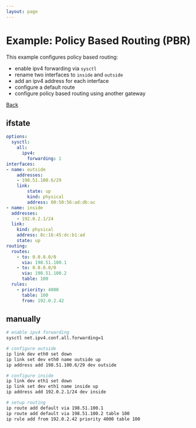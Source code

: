 ```yaml
---
layout: page
---
```


# Example: Policy Based Routing (PBR)

This example configures policy based routing:
- enable ipv4 forwarding via `sysctl`
- rename two interfaces to `inside` and `outside`
- add an ipv4 address for each interface
- configure a default route
- configure policy based routing using another gateway

[Back](.)


## ifstate

```yaml
options:
  sysctl:
    all:
      ipv4:
        forwarding: 1
interfaces:
- name: outside
    addresses:
    - 198.51.100.6/29
    link:
        state: up
        kind: physical
        address: 00:50:56:ad:db:ac
- name: inside
  addresses:
    - 192.0.2.1/24
  link:
    kind: physical
    address: 8c:16:45:dc:b1:ad
    state: up
routing:
  routes:
    - to: 0.0.0.0/0
      via: 198.51.100.1
    - to: 0.0.0.0/0
      via: 198.51.100.2
      table: 100
  rules:
    - priority: 4000
      table: 100
      from: 192.0.2.42
```


## manually

```bash
# enable ipv4 forwarding
sysctl net.ipv4.conf.all.forwarding=1

# configure outside
ip link dev eth0 set down
ip link set dev eth0 name outside up
ip address add 198.51.100.6/29 dev outside

# configure inside
ip link dev eth1 set down
ip link set dev eth1 name inside up
ip address add 192.0.2.1/24 dev inside

# setup routing
ip route add default via 198.51.100.1
ip route add default via 198.51.100.2 table 100
ip rule add from 192.0.2.42 priority 4000 table 100
```
